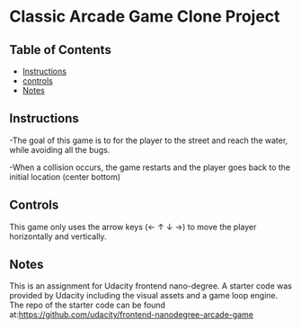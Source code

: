 # Classic Arcade Game Clone Project

## Table of Contents

- [Instructions](#instructions)
- [controls](#contributing)
- [Notes](#Notes)

## Instructions

-The goal of this game is to for the player to the street and reach the water,
while avoiding all the bugs.

-When a collision occurs, the game restarts and the player goes back to the initial location
(center bottom)


## Controls

This game only uses the arrow keys (← ↑ ↓ →) to move the player horizontally and vertically.  

## Notes

This is an assignment for Udacity frontend nano-degree.
A starter code was provided by Udacity including the visual assets and a game loop engine.
The repo of the starter code can be found at:https://github.com/udacity/frontend-nanodegree-arcade-game

